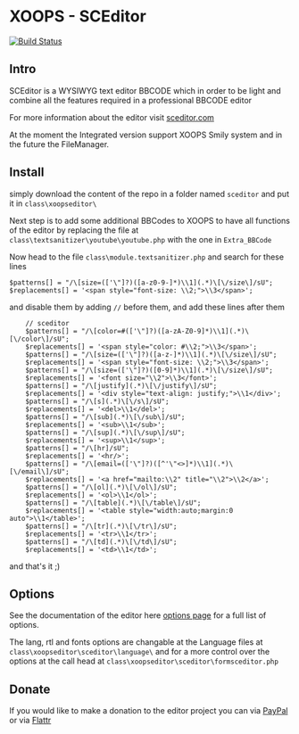 # XOOPS - SCEditor

[![Build Status](https://travis-ci.org/samclarke/SCEditor.png?branch=master)](https://travis-ci.org/samclarke/SCEditor)

## Intro

SCEditor is a WYSIWYG text editor BBCODE which in order to be light and combine all the features required in a professional BBCODE editor

For more information about the editor visit [sceditor.com](http://www.sceditor.com/)

At the moment the Integrated version support XOOPS Smily system and in the future the FileManager.

## Install

simply download the content of the repo in a folder named ```sceditor``` and put it in ```class\xoopseditor\```

Next step is to add some additional BBCodes to XOOPS to have all functions of the editor by replacing the file at ```class\textsanitizer\youtube\youtube.php``` with the one in ```Extra_BBCode```

Now head to the file ```class\module.textsanitizer.php``` and search for these lines

	$patterns[] = "/\[size=(['\"]?)([a-z0-9-]*)\\1](.*)\[\/size\]/sU";
    $replacements[] = '<span style="font-size: \\2;">\\3</span>';

and disable them by adding ```//``` before them, and add these lines after them

	    // sceditor
        $patterns[] = "/\[color=#(['\"]?)([a-zA-Z0-9]*)\\1](.*)\[\/color\]/sU";
        $replacements[] = '<span style="color: #\\2;">\\3</span>';
        $patterns[] = "/\[size=(['\"]?)([a-z-]*)\\1](.*)\[\/size\]/sU";
        $replacements[] = '<span style="font-size: \\2;">\\3</span>';
        $patterns[] = "/\[size=(['\"]?)([0-9]*)\\1](.*)\[\/size\]/sU";
        $replacements[] = '<font size="\\2">\\3</font>';
        $patterns[] = "/\[justify](.*)\[\/justify\]/sU";
        $replacements[] = '<div style="text-align: justify;">\\1</div>';
        $patterns[] = "/\[s](.*)\[\/s\]/sU";
        $replacements[] = '<del>\\1</del>';
        $patterns[] = "/\[sub](.*)\[\/sub\]/sU";
        $replacements[] = '<sub>\\1</sub>';
        $patterns[] = "/\[sup](.*)\[\/sup\]/sU";
        $replacements[] = '<sup>\\1</sup>';
        $patterns[] = "/\[hr]/sU";
        $replacements[] = '<hr/>';
        $patterns[] = "/\[email=(['\"]?)([^'\"<>]*)\\1](.*)\[\/email\]/sU";
        $replacements[] = '<a href="mailto:\\2" title="\\2">\\2</a>';
        $patterns[] = "/\[ol](.*)\[\/ol\]/sU";
        $replacements[] = '<ol>\\1</ol>';
        $patterns[] = "/\[table](.*)\[\/table\]/sU";
        $replacements[] = '<table style="width:auto;margin:0 auto">\\1</table>';
        $patterns[] = "/\[tr](.*)\[\/tr\]/sU";
        $replacements[] = '<tr>\\1</tr>';
        $patterns[] = "/\[td](.*)\[\/td\]/sU";
        $replacements[] = '<td>\\1</td>';

and that's it ;)

## Options

See the documentation of the editor here [options page](http://www.sceditor.com/documentation/options/) for a full list of options.

The lang, rtl and fonts options are changable at the Language files at ```class\xoopseditor\sceditor\language\``` and for a more control over the options at the call head at ```class\xoopseditor\sceditor\formsceditor.php```



## Donate

If you would like to make a donation to the editor project you can via
[PayPal](https://www.paypal.com/cgi-bin/webscr?cmd=_s-xclick&hosted_button_id=AVJSF5NEETYYG)
or via [Flattr](http://flattr.com/thing/400345/SCEditor)



